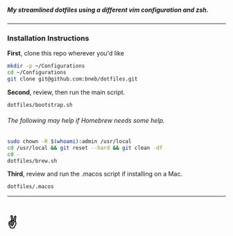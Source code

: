 ##### My streamlined dotfiles using a different vim configuration and zsh.

---

### Installation Instructions

**First**, clone this repo wherever you'd like

``` bash
mkdir -p ~/Configurations
cd ~/Configurations
git clone git@github.com:bneb/dotfiles.git
```

**Second**, review, then run the main script.

``` bash
dotfiles/bootstrap.sh
```

###### _The following may help if Homebrew needs some help._

``` bash
sudo chown -R $(whoami):admin /usr/local
cd /usr/local && git reset --hard && git clean -df
cd -
dotfiles/brew.sh
```

**Third**, review and run the .macos script if installing on a Mac.

``` bash
dotfiles/.macos
```

---

# ✌️
